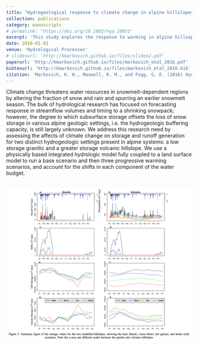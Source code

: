 ```yaml
---
title: "Hydrogeological response to climate change in alpine hillslopes"
collection: publications
category: manuscripts
# permalink: "https://doi.org/10.1002/hyp.10851"
excerpt: 'This study explores the response to warming in alpine hillsopes of varying bedrock permeability using ParFlow-CLM'
date: 2016-01-01
venue: 'Hydrological Processes'
# slidesurl: 'http://kmarkovich.github.io/files/slides2.pdf'
paperurl: 'http://kmarkovich.github.io/files/markovich_etal_2016.pdf'
bibtexurl: 'http://kmarkovich.github.io/files/markovich_etal_2016.bib'
citation: 'Markovich, K. H., Maxwell, R. M., and Fogg, G. E. (2016) Hydrogeological response to climate change in alpine hillslopes. Hydrol. Process., 30: 3126–3138. doi: 10.1002/hyp.10851.'
---
```


Climate change threatens water resources in snowmelt-dependent regions by altering the fraction of snow and rain and spurring an earlier snowmelt season. The bulk of hydrological research has focused on forecasting response in streamflow volumes and timing to a shrinking snowpack; however, the degree to which subsurface storage offsets the loss of snow storage in various alpine geologic settings, i.e. the hydrogeologic buffering capacity, is still largely unknown. We address this research need by assessing the affects of climate change on storage and runoff generation for two distinct hydrogeologic settings present in alpine systems: a low storage granitic and a greater storage volcanic hillslope. We use a physically based integrated hydrologic model fully coupled to a land surface model to run a base scenario and then three progressive warming scenarios, and account for the shifts in each component of the water budget. 

<br/><img src='/images/markovich_etal_2016.png'>